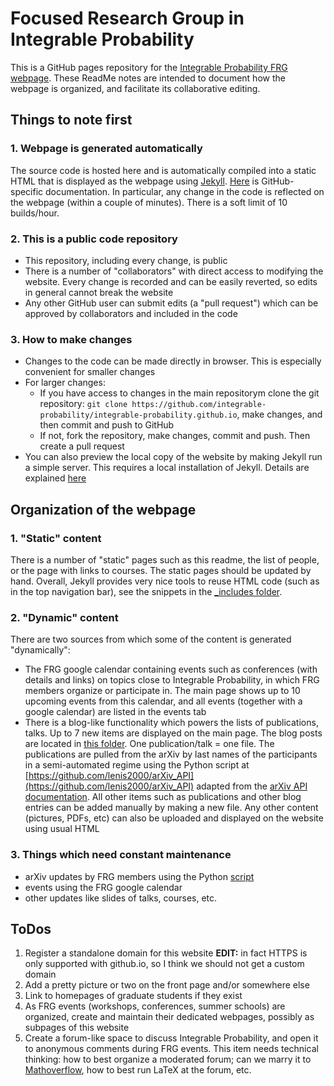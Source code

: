 # Focused Research Group in Integrable Probability

This is a GitHub pages repository for the [Integrable Probability FRG webpage](https://integrable-probability.github.io/). These ReadMe notes are intended to document how the webpage is organized, and facilitate its collaborative editing.

## Things to note first

### 1. Webpage is generated automatically

The source code is hosted here and is automatically compiled into a static HTML that is displayed as the webpage using [Jekyll](https://jekyllrb.com/). [Here](https://help.github.com/articles/using-jekyll-as-a-static-site-generator-with-github-pages/) is GitHub-specific documentation. In particular, any change in the code is reflected on the webpage (within a couple of minutes). There is a soft limit of 10 builds/hour.

### 2. This is a public code repository

- This repository, including every change, is public
- There is a number of "collaborators" with direct access to modifying the website. Every change is recorded and can be easily reverted, so edits in general cannot break the website
- Any other GitHub user can submit edits (a "pull request") which can be approved by collaborators and included in the code

### 3. How to make changes

- Changes to the code can be made directly in browser. This is especially convenient for smaller changes
- For larger changes:
  - If you have access to changes in the main repositorym clone the git repository: `git clone https://github.com/integrable-probability/integrable-probability.github.io`, make changes, and then commit and push to GitHub
  - If not, fork the repository, make changes, commit and push. Then create a pull request
- You can also preview the local copy of the website by making Jekyll run a simple server. This requires a local installation of Jekyll. Details are explained [here](https://help.github.com/articles/setting-up-your-github-pages-site-locally-with-jekyll/)

## Organization of the webpage

### 1. "Static" content

There is a number of "static" pages such as this readme, the list of people, or the page with links to courses. The static pages should be updated by hand. Overall, Jekyll provides very nice tools to reuse HTML code (such as in the top navigation bar), see the snippets in the [\_includes folder](https://github.com/integrable-probability/integrable-probability.github.io/tree/master/_includes).

### 2. "Dynamic" content

There are two sources from which some of the content is generated "dynamically":

- The FRG google calendar containing events such as conferences (with details and links) on topics close to Integrable Probability, in which FRG members organize or participate in. The main page shows up to 10 upcoming events from this calendar, and all events (together with a google calendar) are listed in the events tab
- There is a blog-like functionality which powers the lists of publications, talks. Up to 7 new items are displayed on the main page. The blog posts are located in [this folder](https://github.com/integrable-probability/integrable-probability.github.io/tree/writing_readme/blog/_posts). One publication/talk = one file. The publications are pulled from the arXiv by last names of the participants in a semi-automated regime using the Python script at [https://github.com/lenis2000/arXiv_API](https://github.com/lenis2000/arXiv_API) adapted from the [arXiv API documentation](https://arxiv.org/help/api/user-manual). All other items such as publications and other blog entries can be added manually by making a new file. Any other content (pictures, PDFs, etc) can also be uploaded and displayed on the website using usual HTML

### 3. Things which need constant maintenance
- arXiv updates by FRG members using the Python [script](https://github.com/lenis2000/arXiv_API)
- events using the FRG google calendar
- other updates like slides of talks, courses, etc.

## ToDos
1. Register a standalone domain for this website **EDIT:** in fact HTTPS is only supported with github.io, so I think we should not get a custom domain
1. Add a pretty picture or two on the front page and/or somewhere else
2. Link to homepages of graduate students if they exist
3. As FRG events (workshops, conferences, summer schools) are organized, create and maintain their dedicated webpages, possibly as subpages of this website
4. Create a forum-like space to discuss Integrable Probability, and open it to anonymous comments during FRG events. This item needs technical thinking: how to best organize a moderated forum; can we marry it to [Mathoverflow](https://mathoverflow.net), how to best run LaTeX at the forum, etc.
